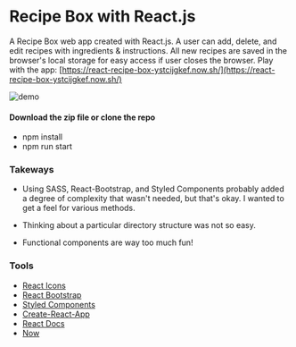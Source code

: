 # Recipe Box with React.js 

A Recipe Box web app created with React.js. 
A user can add, delete, and edit recipes with ingredients & instructions. 
All new recipes are saved in the browser's local storage for easy access if user closes the browser. 
Play with the app:   [https://react-recipe-box-ystcijgkef.now.sh/](https://react-recipe-box-ystcijgkef.now.sh/)


![demo](http://i.imgur.com/PomGFkB.gif)

#### Download the zip file or clone the repo
   - npm install 
   - npm run start

### Takeways 

- Using SASS, React-Bootstrap, and Styled Components probably added a degree of complexity that wasn't needed, but that's okay. I wanted to get a feel for various methods. 

- Thinking about a particular directory structure was not so easy. 

- Functional components are way too much fun!  

### Tools 
- [React Icons](https://github.com/gorangajic/react-icons)
- [React Bootstrap](https://react-bootstrap.github.io/) 
- [Styled Components](https://github.com/styled-components/styled-components)
- [Create-React-App](https://github.com/facebookincubator/create-react-app)
- [React Docs](https://facebook.github.io/react/docs/hello-world.html)
- [Now](https://zeit.co/now)